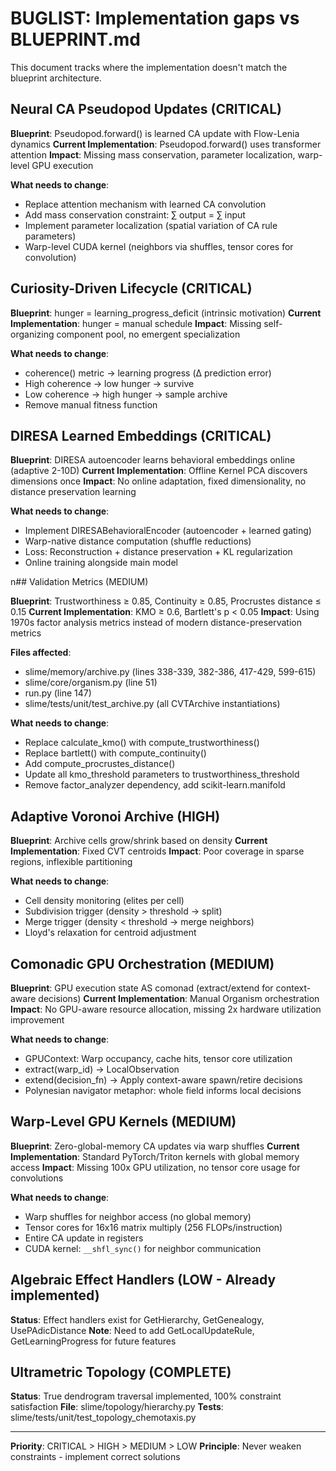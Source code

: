 # BUGLIST: Implementation gaps vs BLUEPRINT.md

This document tracks where the implementation doesn't match the blueprint architecture.

## Neural CA Pseudopod Updates (CRITICAL)

**Blueprint**: Pseudopod.forward() is learned CA update with Flow-Lenia dynamics
**Current Implementation**: Pseudopod.forward() uses transformer attention
**Impact**: Missing mass conservation, parameter localization, warp-level GPU execution

**What needs to change**:
- Replace attention mechanism with learned CA convolution
- Add mass conservation constraint: ∑ output = ∑ input
- Implement parameter localization (spatial variation of CA rule parameters)
- Warp-level CUDA kernel (neighbors via shuffles, tensor cores for convolution)

## Curiosity-Driven Lifecycle (CRITICAL)

**Blueprint**: hunger = learning_progress_deficit (intrinsic motivation)
**Current Implementation**: hunger = manual schedule
**Impact**: Missing self-organizing component pool, no emergent specialization

**What needs to change**:
- coherence() metric → learning progress (Δ prediction error)
- High coherence → low hunger → survive
- Low coherence → high hunger → sample archive
- Remove manual fitness function

## DIRESA Learned Embeddings (CRITICAL)

**Blueprint**: DIRESA autoencoder learns behavioral embeddings online (adaptive 2-10D)
**Current Implementation**: Offline Kernel PCA discovers dimensions once
**Impact**: No online adaptation, fixed dimensionality, no distance preservation learning

**What needs to change**:
- Implement DIRESABehavioralEncoder (autoencoder + learned gating)
- Warp-native distance computation (shuffle reductions)
- Loss: Reconstruction + distance preservation + KL regularization
- Online training alongside main model

n## Validation Metrics (MEDIUM)

**Blueprint**: Trustworthiness ≥ 0.85, Continuity ≥ 0.85, Procrustes distance ≤ 0.15
**Current Implementation**: KMO ≥ 0.6, Bartlett's p < 0.05
**Impact**: Using 1970s factor analysis metrics instead of modern distance-preservation metrics

**Files affected**:
- slime/memory/archive.py (lines 338-339, 382-386, 417-429, 599-615)
- slime/core/organism.py (line 51)
- run.py (line 147)
- slime/tests/unit/test_archive.py (all CVTArchive instantiations)

**What needs to change**:
- Replace calculate_kmo() with compute_trustworthiness()
- Replace bartlett() with compute_continuity()
- Add compute_procrustes_distance()
- Update all kmo_threshold parameters to trustworthiness_threshold
- Remove factor_analyzer dependency, add scikit-learn.manifold
## Adaptive Voronoi Archive (HIGH)

**Blueprint**: Archive cells grow/shrink based on density
**Current Implementation**: Fixed CVT centroids
**Impact**: Poor coverage in sparse regions, inflexible partitioning

**What needs to change**:
- Cell density monitoring (elites per cell)
- Subdivision trigger (density > threshold → split)
- Merge trigger (density < threshold → merge neighbors)
- Lloyd's relaxation for centroid adjustment

## Comonadic GPU Orchestration (MEDIUM)

**Blueprint**: GPU execution state AS comonad (extract/extend for context-aware decisions)
**Current Implementation**: Manual Organism orchestration
**Impact**: No GPU-aware resource allocation, missing 2x hardware utilization improvement

**What needs to change**:
- GPUContext: Warp occupancy, cache hits, tensor core utilization
- extract(warp_id) → LocalObservation
- extend(decision_fn) → Apply context-aware spawn/retire decisions
- Polynesian navigator metaphor: whole field informs local decisions

## Warp-Level GPU Kernels (MEDIUM)

**Blueprint**: Zero-global-memory CA updates via warp shuffles
**Current Implementation**: Standard PyTorch/Triton kernels with global memory access
**Impact**: Missing 100x GPU utilization, no tensor core usage for convolutions

**What needs to change**:
- Warp shuffles for neighbor access (no global memory)
- Tensor cores for 16x16 matrix multiply (256 FLOPs/instruction)
- Entire CA update in registers
- CUDA kernel: `__shfl_sync()` for neighbor communication

## Algebraic Effect Handlers (LOW - Already implemented)

**Status**: Effect handlers exist for GetHierarchy, GetGenealogy, UsePAdicDistance
**Note**: Need to add GetLocalUpdateRule, GetLearningProgress for future features

## Ultrametric Topology (COMPLETE)

**Status**: True dendrogram traversal implemented, 100% constraint satisfaction
**File**: slime/topology/hierarchy.py
**Tests**: slime/tests/unit/test_topology_chemotaxis.py

---

**Priority**: CRITICAL > HIGH > MEDIUM > LOW
**Principle**: Never weaken constraints - implement correct solutions
